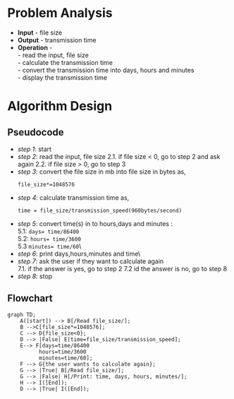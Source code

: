 # Problem Analysis
+ **Input** - file size
+ **Output** - transmission time
+ **Operation** -\
          - read the input, file size\
          - calculate the transmission time\
          - convert the transmission time into days, hours and minutes\
          - display the transmission time
# Algorithm Design
## Pseudocode
+ *step 1*: start
+ *step 2*: read the input, file size
          2.1. if file size < 0, go to step 2 and ask again
          2.2. if file size > 0, go to step 3
+ *step 3*: convert the file size in mb into file size in bytes as,
  ```
  file_size*=1048576
  ```
+ *step 4*: calculate transmission time as,
  ```
  time = file_size/transmission_speed(960bytes/second)
  ```
+ *step 5*: convert time(s) in to hours,days and minutes :\
        5.1: `days= time/86400`\
        5.2: `hours= time/3600`\
        5.3 `minutes= time/60`\
+ *step 6*: print days,hours,minutes and time\
+ *step 7*: ask the user if they want to calculate again\
         7.1. if the answer is yes, go to step 2
         7.2 id the answer is no, go to step 8
+ *step 8*: stop
## Flowchart

```mermaid
graph TD;
    A([start]) --> B[/Read file_size/];
    B -->C[file_size*=1048576];
    C --> D{file_size<0};
    D --> |False| E[time=file_size/transmission_speed];
    E--> F[days=time/86400
          hours=time/3600
          minutes=time/60];
    F --> G{the user wants to calculate again};
    G --> |True| B[/Read file_size/];
    G --> |False| H[/Print: time, days, hours, minutes/];
    H --> I([End]);
    D --> |True| I([End]);











